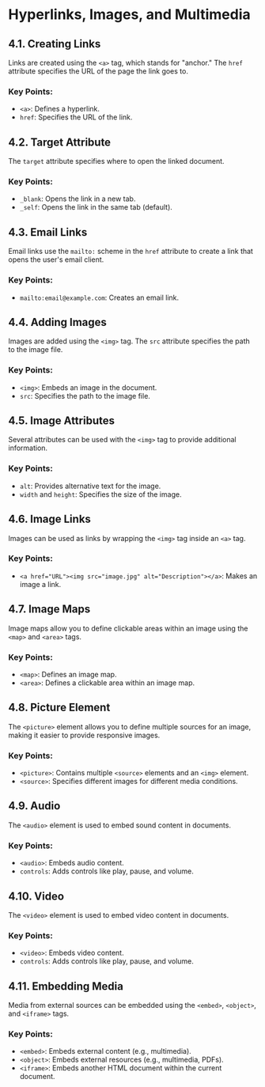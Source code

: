 # Hyperlinks, Images, and Multimedia

## 4.1. Creating Links

Links are created using the `<a>` tag, which stands for "anchor." The `href` attribute specifies the URL of the page the link goes to.

### Key Points:

- `<a>`: Defines a hyperlink.
- `href`: Specifies the URL of the link.

## 4.2. Target Attribute

The `target` attribute specifies where to open the linked document.

### Key Points:

- `_blank`: Opens the link in a new tab.
- `_self`: Opens the link in the same tab (default).

## 4.3. Email Links

Email links use the `mailto:` scheme in the `href` attribute to create a link that opens the user's email client.

### Key Points:

- `mailto:email@example.com`: Creates an email link.

## 4.4. Adding Images

Images are added using the `<img>` tag. The `src` attribute specifies the path to the image file.

### Key Points:

- `<img>`: Embeds an image in the document.
- `src`: Specifies the path to the image file.

## 4.5. Image Attributes

Several attributes can be used with the `<img>` tag to provide additional information.

### Key Points:

- `alt`: Provides alternative text for the image.
- `width` and `height`: Specifies the size of the image.

## 4.6. Image Links

Images can be used as links by wrapping the `<img>` tag inside an `<a>` tag.

### Key Points:

- `<a href="URL"><img src="image.jpg" alt="Description"></a>`: Makes an image a link.

## 4.7. Image Maps

Image maps allow you to define clickable areas within an image using the `<map>` and `<area>` tags.

### Key Points:

- `<map>`: Defines an image map.
- `<area>`: Defines a clickable area within an image map.

## 4.8. Picture Element

The `<picture>` element allows you to define multiple sources for an image, making it easier to provide responsive images.

### Key Points:

- `<picture>`: Contains multiple `<source>` elements and an `<img>` element.
- `<source>`: Specifies different images for different media conditions.

## 4.9. Audio

The `<audio>` element is used to embed sound content in documents.

### Key Points:

- `<audio>`: Embeds audio content.
- `controls`: Adds controls like play, pause, and volume.

## 4.10. Video

The `<video>` element is used to embed video content in documents.

### Key Points:

- `<video>`: Embeds video content.
- `controls`: Adds controls like play, pause, and volume.

## 4.11. Embedding Media

Media from external sources can be embedded using the `<embed>`, `<object>`, and `<iframe>` tags.

### Key Points:

- `<embed>`: Embeds external content (e.g., multimedia).
- `<object>`: Embeds external resources (e.g., multimedia, PDFs).
- `<iframe>`: Embeds another HTML document within the current document.

